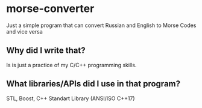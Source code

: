 # morse-converter
Just a simple program that can convert Russian and English to Morse Codes and vice versa
## Why did I write that?
Is is just a practice of my C/C++ programming skills.
## What libraries/APIs did I use in that program?
STL, Boost, C++ Standart Library (ANSI/ISO C++17)
